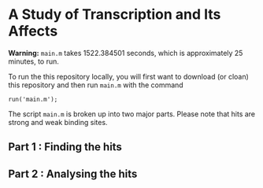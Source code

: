 # A Study of Transcription and Its Affects

**Warning:** `main.m` takes 1522.384501 seconds, which is approximately 25 minutes, to run.

To run the this repository locally, you will first want to download (or cloan) this repository and then run `main.m` with the command

```
run('main.m');
```

The script `main.m` is broken up into two major parts. Please note that hits are strong and weak binding sites.

## Part 1 : Finding the hits

## Part 2 : Analysing the hits